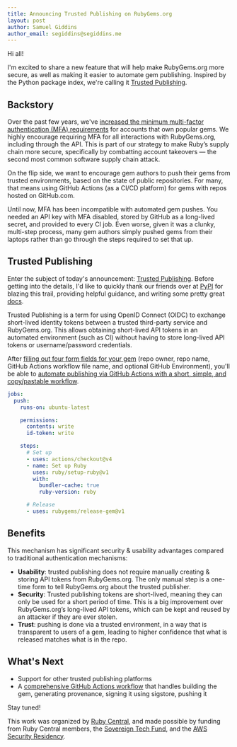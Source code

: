 ```yaml
---
title: Announcing Trusted Publishing on RubyGems.org
layout: post
author: Samuel Giddins
author_email: segiddins@segiddins.me
---
```


Hi all!

I'm excited to share a new feature that will help make RubyGems.org more secure, as well as making it easier to automate gem publishing. Inspired by the Python package index, we're calling it [Trusted Publishing](https://guides.rubygems.org/trusted-publishing/).

## Backstory

Over the past few years, we've [increased the minimum multi-factor authentication (MFA) requirements](/2022/08/15/requiring-mfa-on-popular-gems) for accounts that own popular gems. We highly encourage requiring MFA for all interactions with RubyGems.org, including through the API. This is part of our strategy to make Ruby’s supply chain more secure, specifically by combatting account takeovers — the second most common software supply chain attack.

On the flip side, we want to encourage gem authors to push their gems from trusted environments, based on the state of public repositories. For many, that means using GitHub Actions (as a CI/CD platform) for gems with repos hosted on GitHub.com.

Until now, MFA has been incompatible with automated gem pushes. You needed an API key with MFA disabled, stored by GitHub as a long-lived secret, and provided to every CI job. Even worse, given it was a clunky, multi-step process, many gem authors simply pushed gems from their laptops rather than go through the steps required to set that up.

## Trusted Publishing

Enter the subject of today's announcement: [Trusted Publishing](https://guides.rubygems.org/trusted-publishing/). Before getting into the details, I'd like to quickly thank our friends over at [PyPI](https://pypi.org/) for blazing this trail, providing helpful guidance, and writing some pretty great [docs](https://docs.pypi.org/trusted-publishers/).

Trusted Publishing is a term for using OpenID Connect (OIDC) to exchange short-lived identity tokens between a trusted third-party service and RubyGems.org. This allows obtaining short-lived API tokens in an automated environment (such as CI) without having to store long-lived API tokens or username/password credentials.

After [filling out four form fields for your gem](https://guides.rubygems.org/trusted-publishing/adding-a-publisher/) (repo owner, repo name, GitHub Actions workflow file name, and optional GitHub Environment), you'll be able to [automate publishing via GitHub Actions with a short, simple, and copy/pastable workflow](https://guides.rubygems.org/trusted-publishing/releasing-gems/).

```yaml
jobs:
  push:
    runs-on: ubuntu-latest

    permissions:
      contents: write
      id-token: write

    steps:
      # Set up
      - uses: actions/checkout@v4
      - name: Set up Ruby
        uses: ruby/setup-ruby@v1
        with:
          bundler-cache: true
          ruby-version: ruby

      # Release
      - uses: rubygems/release-gem@v1
```

## Benefits

This mechanism has significant security & usability advantages compared to traditional authentication mechanisms:

- **Usability**: trusted publishing does not require manually creating & storing API tokens from RubyGems.org. The only manual step is a one-time form to tell RubyGems.org about the trusted publisher.
- **Security**: Trusted publishing tokens are short-lived, meaning they can only be used for a short period of time. This is a big improvement over RubyGems.org’s long-lived API tokens, which can be kept and reused by an attacker if they are ever stolen. 
- **Trust**: pushing is done via a trusted environment, in a way that is transparent to users of a gem, leading to higher confidence that what is released matches what is in the repo.

## What's Next

- Support for other trusted publishing platforms
- A [comprehensive GitHub Actions workflow](https://github.com/rubygems/rubygems.org/issues/4286) that handles building the gem, generating provenance, signing it using sigstore, pushing it

Stay tuned!

This work was organized by [Ruby Central](https://rubycentral.org), and made possible by funding from Ruby Central members, the [Sovereign Tech Fund](https://www.sovereigntechfund.de), and the [AWS Security Residency](https://rubycentral.org/news/ruby-central-welcomes-new-software-engineer-in-residence-sponsored-by-aws/).
